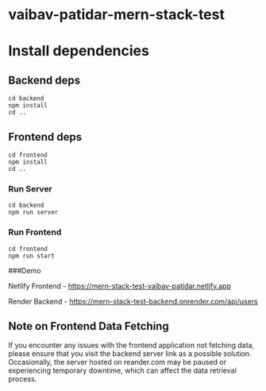 # vaibav-patidar-mern-stack-test


# Install dependencies

## Backend deps
```
cd backend
npm install
cd ..
```
## Frontend deps
```
cd frontend
npm install
cd ..
```



### Run Server

```
cd backend
npm run server
```


### Run Frontend

```
cd frontend
npm run start
```

###Demo

Netlify Frontend - https://mern-stack-test-vaibav-patidar.netlify.app

Render  Backend  - https://mern-stack-test-backend.onrender.com/api/users

## Note on Frontend Data Fetching

If you encounter any issues with the frontend application not fetching data, please ensure that you visit the backend server link as a possible solution. Occasionally, the server hosted on reander.com may be paused or experiencing temporary downtime, which can affect the data retrieval process.

